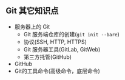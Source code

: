 ## Git 其它知识点

* 服务器上的 Git
    * Git 服务端仓库的创建(`git init --bare`)
    * 协议(SSH, HTTP, HTTPS)
    * Git 服务器工具(GitLab, GitWeb)
    * 第三方托管(GitHub)
* GitHub
* Git的工具命令(高级命令，底层命令)
